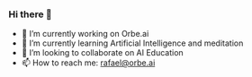### Hi there 👋

- 🔭 I’m currently working on Orbe.ai
- 🌱 I’m currently learning Artificial Intelligence and meditation
- 👯 I’m looking to collaborate on AI Education
- 📫 How to reach me: rafael@orbe.ai



